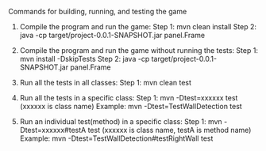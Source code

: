 Commands for building, running, and testing the game

1. Compile the program and run the game:
	Step 1:	mvn clean install
	Step 2:	java -cp target/project-0.0.1-SNAPSHOT.jar panel.Frame

2. Compile the program and run the game without running the tests:
	Step 1:	mvn install -DskipTests
	Step 2:	java -cp target/project-0.0.1-SNAPSHOT.jar panel.Frame
	
3. Run all the tests in all classes:
	Step 1:	mvn clean test
	
4. Run all the tests in a specific class:
	Step 1:	mvn -Dtest=xxxxxx test	(xxxxxx is class name)
	Example:  mvn -Dtest=TestWallDetection test
	
5. Run an individual test(method) in a specific class:
	Step 1:	mvn -Dtest=xxxxxx#testA test	(xxxxxx is class name, testA is method name)
	Example:  mvn -Dtest=TestWallDetection#testRightWall test
